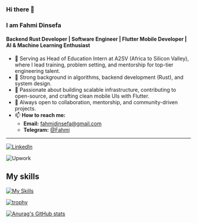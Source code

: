 ### Hi there 👋

<!--
**poricf/poricf** is a ✨ _special_ ✨ repository because its `README.md` (this file) appears on your GitHub profile.

Here are some ideas to get you started:

- 🔭 I’m currently working on a Generative AI project with my talented teammates.
- 🌱  I’m currently learning through the Alx SE program, expanding my knowledge and honing my skills.
- 👯  I’m looking to collaborate on exciting open-source projects or anything related to AI and software engineering.
- 🤔  I'm always open to learning and seeking help from the community to grow and improve.
- 💬 Feel free to ask me about AI, programming, or anything else you'd like to discuss.
- 📫 How to reach me: You can reach me through  [Email me](mailto:famkhan006@gmail.com) or on Telegram ↗ [@Fahmi](https://t.me/poricf)
- ⚡ Fun fact: I can solve a Rubik's Cube in under a minute.
-->
### **I am Fahmi Dinsefa**  
#### Backend Rust Developer | Software Engineer | Flutter Mobile Developer | AI & Machine Learning Enthusiast

- 🌱 Serving as Head of Education Intern at A2SV (Africa to Silicon Valley), where I lead training, problem setting, and mentorship for top-tier engineering talent.
- 👯 Strong background in algorithms, backend development (Rust), and system design.
- 🤔 Passionate about building scalable infrastructure, contributing to open-source, and crafting clean mobile UIs with Flutter.
- 💬 Always open to collaboration, mentorship, and community-driven projects.
- 📫 **How to reach me:**  
  - **Email:** [fahmidinsefa@gmail.com](mailto:fahmidinsefa@gmail.com)  
  - **Telegram:** [@Fahmi](https://t.me/porcif)  

---  


[![LinkedIn](https://img.shields.io/badge/LinkedIn-blue?style=for-the-badge&logo=LinkedIn&logoColor=white)](www.linkedin.com/in/poricf)


![Upwork](https://img.shields.io/badge/Upwork-green?style=for-the-badge&logo=Upwork&logoColor=white)
## My skills
[![My Skills](https://skillicons.dev/icons?i=azure,bash,c,cpp,eclipse,linux,mysql,py,vim,vscode,java)](https://skillicons.dev)

[![trophy](https://github-profile-trophy.vercel.app/?username=poricf&theme=onedark)](https://github.com/poricf/github-profile-trophy)


[![Anurag's GitHub stats](https://github-readme-stats.vercel.app/api?username=poricf&theme=vue-dark)](https://github.com/poricf/github-readme-stats)

